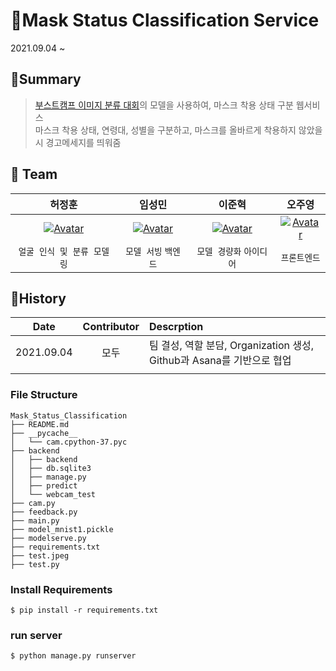 # 🌟Mask Status Classification Service

2021.09.04 ~

## 📑Summary

> [부스트캠프 이미지 분류 대회](https://github.com/boostcampaitech2/image-classification-level1-12/tree/server-hun)의 모델을 사용하여, 마스크 착용 상태 구분 웹서비스  
> 마스크 착용 상태, 연령대, 성별을 구분하고, 마스크를 올바르게 착용하지 않았을 시 경고메세지를 띄워줌  

## 👋 Team

|                            허정훈                            |                            임성민                            |                            이준혁                            |                            오주영                            |
| :----------------------------------------------------------: | :----------------------------------------------------------: | :----------------------------------------------------------: | :----------------------------------------------------------: |
| [![Avatar](https://avatars.githubusercontent.com/u/54921730?v=4)](https://github.com/herjh0405) | [![Avatar](https://avatars.githubusercontent.com/u/49228132?v=4)](https://github.com/mickeyshoes) | [![Avatar](https://avatars.githubusercontent.com/u/49234207?v=4)](https://github.com/kmouleejunhyuk) | [![Avatar](https://avatars.githubusercontent.com/u/69762559?v=4)](https://github.com/Jy0923) |
|                  `얼굴 인식 및 분류 모델링`                  |                     `모델 서빙` `백엔드`                     |                   `모델 경량화` `아이디어`                   |                         `프론트엔드`                         |

## 📅History

|    Date    | Contributor | Descrption                                                   |
| :--------: | :---------: | :----------------------------------------------------------- |
| 2021.09.04 |    모두     | 팀 결성, 역할 분담, Organization 생성, Github과 Asana를 기반으로 협업 |
|            |             |                                                              |

### File Structure
```text
Mask_Status_Classification
├── README.md
├── __pycache__
│   └── cam.cpython-37.pyc
├── backend
│   ├── backend
│   ├── db.sqlite3
│   ├── manage.py
│   ├── predict
│   └── webcam_test
├── cam.py
├── feedback.py
├── main.py
├── model_mnist1.pickle
├── modelserve.py
├── requirements.txt
├── test.jpeg
├── test.py
```

### Install Requirements
```
$ pip install -r requirements.txt
```

### run server

```
$ python manage.py runserver
```
